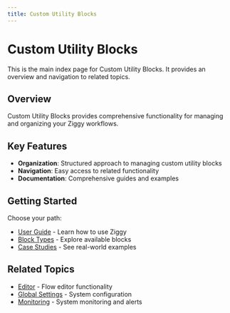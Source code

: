 ```yaml
---
title: Custom Utility Blocks
---
```


# Custom Utility Blocks

This is the main index page for Custom Utility Blocks. It provides an overview and navigation to related topics.

## Overview

Custom Utility Blocks provides comprehensive functionality for managing and organizing your Ziggy workflows.

## Key Features

- **Organization**: Structured approach to managing custom utility blocks
- **Navigation**: Easy access to related functionality
- **Documentation**: Comprehensive guides and examples

## Getting Started

Choose your path:
- [User Guide](user-guide/User-Guide.md) - Learn how to use Ziggy
- [Block Types](/user-guide/block-types) - Explore available blocks
- [Case Studies](/case-studies/hubspot/Case-Study-Hubspot) - See real-world examples

## Related Topics

- [Editor](/user-guide/editor) - Flow editor functionality
- [Global Settings](/user-guide/Global-Settings) - System configuration
- [Monitoring](/user-guide/Monitoring) - System monitoring and alerts
